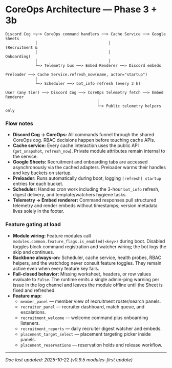 # CoreOps Architecture — Phase 3 + 3b

```
Discord Cog ─┬─> CoreOps command handlers ──> Cache Service ──> Google Sheets
             │                               │                    (Recruitment &
             │                               │                     Onboarding)
             │                               │
             └─> Telemetry bus ──> Embed Renderer ──> Discord embeds

Preloader ──> Cache Service.refresh_now(name, actor="startup")
             │
             └─> Scheduler ──> bot_info refresh (every 3 h)

User (any tier) ──> Discord Cog ──> CoreOps telemetry fetch ──> Embed Renderer
                                        │
                                        └─> Public telemetry helpers only
```

### Flow notes
- **Discord Cog → CoreOps:** All commands funnel through the shared CoreOps cog. RBAC
  decisions happen before touching cache APIs.
- **Cache service:** Every cache interaction uses the public API (`get_snapshot`,
  `refresh_now`). Private module attributes remain internal to the service.
- **Google Sheets:** Recruitment and onboarding tabs are accessed asynchronously via the
  cached adapters. Preloader warms their handles and key buckets on startup.
- **Preloader:** Runs automatically during boot, logging `[refresh] startup` entries for
  each bucket.
- **Scheduler:** Handles cron work including the 3-hour `bot_info` refresh, digest
  delivery, and template/watchers hygiene tasks.
- **Telemetry → Embed renderer:** Command responses pull structured telemetry and render
  embeds without timestamps; version metadata lives solely in the footer.

### Feature gating at load
- **Module wiring:** Feature modules call `modules.common.feature_flags.is_enabled(<key>)` during boot.
  Disabled toggles block command registration and watcher wiring; the bot logs the skip
  and continues.
- **Backbone always-on:** Scheduler, cache service, health probes, RBAC helpers, and the
  watchdog never consult feature toggles. They remain active even when every feature key
  fails.
- **Fail-closed behavior:** Missing worksheet, headers, or row values evaluate to
  `False`. The runtime emits a single admin-ping warning per issue in the log channel and
  leaves the module offline until the Sheet is fixed and refreshed.
- **Feature map:**
  - `member_panel` — member view of recruitment roster/search panels.
  - `recruiter_panel` — recruiter dashboard, match queue, and escalations.
  - `recruitment_welcome` — welcome command plus onboarding listeners.
  - `recruitment_reports` — daily recruiter digest watcher and embeds.
  - `placement_target_select` — placement targeting picker inside panels.
  - `placement_reservations` — reservation holds and release workflow.

---

_Doc last updated: 2025-10-22 (v0.9.5 modules-first update)_
